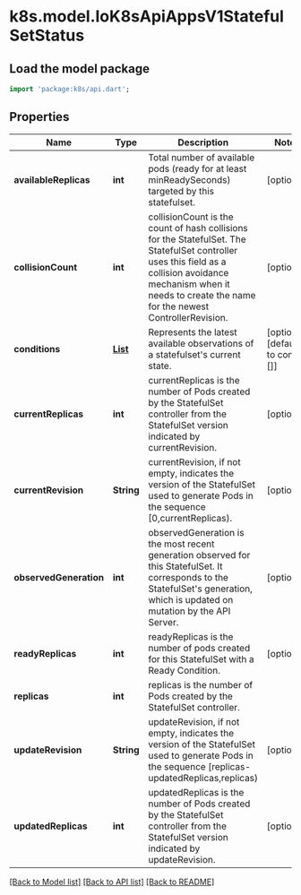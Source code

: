 # k8s.model.IoK8sApiAppsV1StatefulSetStatus

## Load the model package
```dart
import 'package:k8s/api.dart';
```

## Properties
Name | Type | Description | Notes
------------ | ------------- | ------------- | -------------
**availableReplicas** | **int** | Total number of available pods (ready for at least minReadySeconds) targeted by this statefulset. | [optional] 
**collisionCount** | **int** | collisionCount is the count of hash collisions for the StatefulSet. The StatefulSet controller uses this field as a collision avoidance mechanism when it needs to create the name for the newest ControllerRevision. | [optional] 
**conditions** | [**List<IoK8sApiAppsV1StatefulSetCondition>**](IoK8sApiAppsV1StatefulSetCondition.md) | Represents the latest available observations of a statefulset's current state. | [optional] [default to const []]
**currentReplicas** | **int** | currentReplicas is the number of Pods created by the StatefulSet controller from the StatefulSet version indicated by currentRevision. | [optional] 
**currentRevision** | **String** | currentRevision, if not empty, indicates the version of the StatefulSet used to generate Pods in the sequence [0,currentReplicas). | [optional] 
**observedGeneration** | **int** | observedGeneration is the most recent generation observed for this StatefulSet. It corresponds to the StatefulSet's generation, which is updated on mutation by the API Server. | [optional] 
**readyReplicas** | **int** | readyReplicas is the number of pods created for this StatefulSet with a Ready Condition. | [optional] 
**replicas** | **int** | replicas is the number of Pods created by the StatefulSet controller. | 
**updateRevision** | **String** | updateRevision, if not empty, indicates the version of the StatefulSet used to generate Pods in the sequence [replicas-updatedReplicas,replicas) | [optional] 
**updatedReplicas** | **int** | updatedReplicas is the number of Pods created by the StatefulSet controller from the StatefulSet version indicated by updateRevision. | [optional] 

[[Back to Model list]](../README.md#documentation-for-models) [[Back to API list]](../README.md#documentation-for-api-endpoints) [[Back to README]](../README.md)


